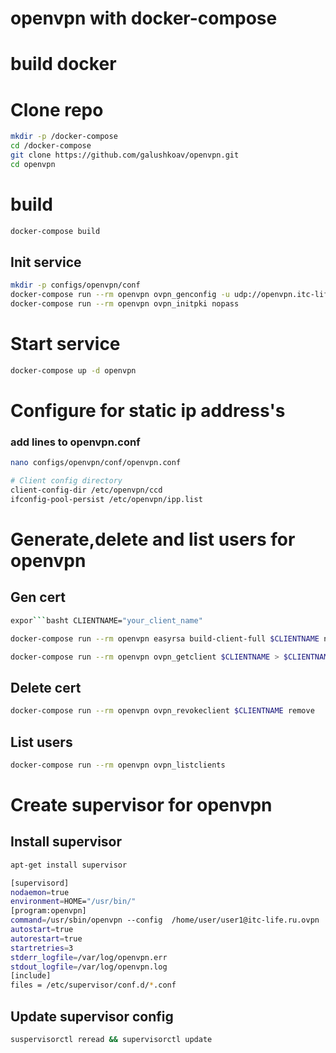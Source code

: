 # openvpn with docker-compose

# build docker

# Clone repo
```bash
mkdir -p /docker-compose
cd /docker-compose
git clone https://github.com/galushkoav/openvpn.git
cd openvpn
```

# build

```bash
docker-compose build
```

## Init service

```bash
mkdir -p configs/openvpn/conf
docker-compose run --rm openvpn ovpn_genconfig -u udp://openvpn.itc-life.ru
docker-compose run --rm openvpn ovpn_initpki nopass
```

# Start service

```bash
docker-compose up -d openvpn
```

# Configure for static ip address's

### add lines to openvpn.conf

```bash
nano configs/openvpn/conf/openvpn.conf 
```

```bash
# Client config directory
client-config-dir /etc/openvpn/ccd
ifconfig-pool-persist /etc/openvpn/ipp.list
```

# Generate,delete and list users for openvpn

## Gen cert
```bash
expor```basht CLIENTNAME="your_client_name"

docker-compose run --rm openvpn easyrsa build-client-full $CLIENTNAME nopass

docker-compose run --rm openvpn ovpn_getclient $CLIENTNAME > $CLIENTNAME.ovpn
```

## Delete cert

```bash
docker-compose run --rm openvpn ovpn_revokeclient $CLIENTNAME remove
```

## List users

```bash
docker-compose run --rm openvpn ovpn_listclients
```

# Create supervisor for openvpn

## Install supervisor
```bash
apt-get install supervisor
```


```bash
[supervisord]
nodaemon=true
environment=HOME="/usr/bin/"
[program:openvpn]
command=/usr/sbin/openvpn --config  /home/user/user1@itc-life.ru.ovpn
autostart=true
autorestart=true
startretries=3
stderr_logfile=/var/log/openvpn.err
stdout_logfile=/var/log/openvpn.log
[include]
files = /etc/supervisor/conf.d/*.conf
```

## Update supervisor config
```bash
suspervisorctl reread && supervisorctl update
```